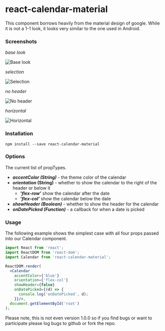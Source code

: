 # react-calendar-material

This component borrows heavily from the material design of google. While it is not a 1-1 look, it looks very similar to the one used in Android.

### Screenshots

_base look_

![Base look](https://github.com/icarus-sullivan/react-calendar-material/raw/master/images/base.jpg)

_selection_

![Selection](https://github.com/icarus-sullivan/react-calendar-material/raw/master/images/selection.jpg)

_no header_

![No header](https://github.com/icarus-sullivan/react-calendar-material/raw/master/images/no-header.jpg)

_horizontal_

![Horizontal](https://github.com/icarus-sullivan/react-calendar-material/raw/master/images/horizontal.jpg)


### Installation
```
npm install --save react-calendar-material
```

### Options
The current list of propTypes.

 - **_accentColor (String)_** - the theme color of the calendar
 - **_orientation_ (String)** - whether to show the calendar to the right of the header or below it
	 - **_'flex-row'_** show the calendar after the date
	 - **_'flex-col'_** show the calendar below the date
 - **_showHeader (Boolean)_** - whether to show the header for the calendar
 - **_onDatePicked (Function)_** - a callback for when a date is picked

### Usage

The following example shows the simplest case with all four props passed into our Calendar component.

```jsx
import React from 'react';
import ReactDOM from 'react-dom';
import Calendar from 'react-calendar-material';

ReactDOM.render(
  <Calendar
    accentColor={'blue'}
    orientation={'flex-col'}
    showHeader={false}
    onDatePicked={(d) => {
      console.log('onDatePicked', d);
    }}/>,
  document.getElementById('root')
);

```

Please note, this is not even version 1.0.0 so if you find bugs or want to participate please log bugs to github or fork the repo.
